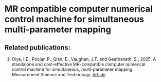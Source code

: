 # MR compatible computer numerical control machine for simultaneous multi-parameter mapping

## Related publications:
1. Oiye, I.E., Poojar, P., Qian, E., Vaughan, J.T. and Geethanath, S., 2025. A standalone and cost-effective MR-compatible computer numerical control machine for simultaneous, multi-parameter mapping. Measurement Science and Technology.
[Article](https://iopscience.iop.org/article/10.1088/1361-6501/adbb09)
